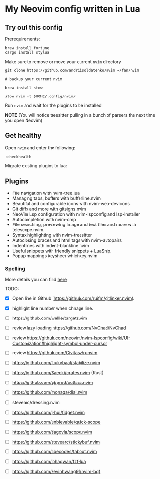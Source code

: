 # My Neovim config written in Lua

## Try out this config


Prerequirements:
```
brew install fortune
cargo install stylua
```

Make sure to remove or move your current `nvim` directory

```
git clone https://github.com/andriisoldatenko/nvim ~/fan/nvim

# backup your current nvim

brew install stow

stow nvim -t $HOME/.config/nvim/
```
Run `nvim` and wait for the plugins to be installed 


**NOTE** (You will notice treesitter pulling in a bunch of parsers the next time you open Neovim) 

## Get healthy

Open `nvim` and enter the following:

```
:checkhealth
```

Migrate existing plugins to lua:

## Plugins
- File navigation with nvim-tree.lua
- Managing tabs, buffers with bufferline.nvim
- Beautiful and configurable icons with nvim-web-devicons
- Git diffs and more with gitsigns.nvim
- NeoVim Lsp configuration with nvim-lspconfig and lsp-installer
- Autocompletion with nvim-cmp
- File searching, previewing image and text files and more with telescope.nvim.
- Syntax highlighting with nvim-treesitter
- Autoclosing braces and html tags with nvim-autopairs
- Indentlines with indent-blankline.nvim
- Useful snippets with friendly snippets + LuaSnip.
- Popup mappings keysheet whichkey.nvim

### Spelling

More details you can find [here](https://neovim.io/doc/user/spell.html)

TODO:
- [x] Open line in Github (https://github.com/ruifm/gitlinker.nvim).
- [x] highlight line number when chnage line.
- [ ] https://github.com/wellle/targets.vim
- [ ] review lazy loading https://github.com/NvChad/NvChad
- [ ] review https://github.com/neovim/nvim-lspconfig/wiki/UI-Customization#highlight-symbol-under-cursor
- [ ] review https://github.com/Civitasv/runvim
- [ ] https://github.com/luukvbaal/stabilize.nvim

- [ ] https://github.com/Saecki/crates.nvim (Rust)
- [ ] https://github.com/gbprod/cutlass.nvim
- [ ] https://github.com/monaqa/dial.nvim
- [ ] stevearc/dressing.nvim
- [ ] https://github.com/j-hui/fidget.nvim
- [ ] https://github.com/unblevable/quick-scope
- [ ] https://github.com/tiagovla/scope.nvim
- [ ] https://github.com/stevearc/stickybuf.nvim
- [ ] https://github.com/abecodes/tabout.nvim
- [ ] https://github.com/ibhagwan/fzf-lua
- [ ] https://github.com/kevinhwang91/nvim-bqf
